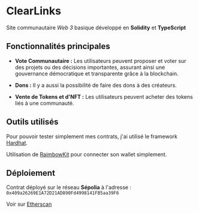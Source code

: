 # ClearLinks

Site communautaire *Web 3* basique développé en **Solidity** et **TypeScript**

## Fonctionnalités principales

- **Vote Communautaire :** Les utilisateurs peuvent proposer et voter sur des projets ou des décisions importantes, assurant ainsi une gouvernance démocratique et transparente grâce à la blockchain.
  
- **Dons :** Il y a aussi la possibilité de faire des dons à des créateurs.

- **Vente de Tokens et d'NFT :** Les utilisateurs peuvent acheter des tokens liés à une communauté.

## Outils utilisés

Pour pouvoir tester simplement mes contrats, j'ai utilisé le framework [Hardhat](https://hardhat.org/).

Utilisation de [RaimbowKit](https://www.rainbowkit.com/fr) pour connecter son wallet simplement.

## Déploiement

Contrat déployé sur le réseau **Sépolia** à l'adresse : `0x409a26269E1A72D21AD890Fd4998141FB5aa39F6`

Voir sur [Etherscan](https://sepolia.etherscan.io/address/0x409a26269E1A72D21AD890Fd4998141FB5aa39F6)
